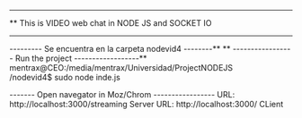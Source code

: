 
********************************************************
** This is VIDEO web chat in NODE JS and SOCKET IO  
********************************************************
--------- Se encuentra en la carpeta nodevid4 --------**
                                                      **
-----------------  Run the project  ------------------**
mentrax@CEO:/media/mentrax/Universidad/ProjectNODEJS   
/nodevid4$ sudo node inde.js                            
                                                       
------- Open navegator in  Moz/Chrom ----------------- 
URL:  http://localhost:3000/streaming           Server 
URL:  http://localhost:3000/                    CLient



